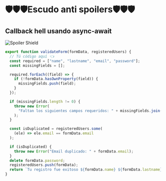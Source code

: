 # 🛡️🛡️🛡️Escudo anti spoilers🛡️🛡️🛡️

## Callback hell usando async-await

![Spoiler Shield](https://en.bcdn.biz/Images/2011/12/21/e46f6e43-fdba-4e3a-b00b-62f7a6633a45.jpg)

```js
export function validateForm(formData, registeredUsers) {
  // Tú código aquí 👈
  const required = ["name", "lastname", "email", "password"];
  const missingFields = [];

  required.forEach((field) => {
    if (!formData.hasOwnProperty(field)) {
      missingFields.push(field);
    }
  });

  if (missingFields.length != 0) {
    throw new Error(
      "Faltan los siguientes campos requeridos: " + missingFields.join(", ")
    );
  }

  const isDuplicated = registeredUsers.some(
    (ele) => ele.email == formData.email
  );

  if (isDuplicated) {
    throw new Error("Email duplicado: " + formData.email);
  }
  delete formData.password;
  registeredUsers.push(formData);
  return `Tu registro fue exitoso ${formData.name} ${formData.lastname}`;
}
```
